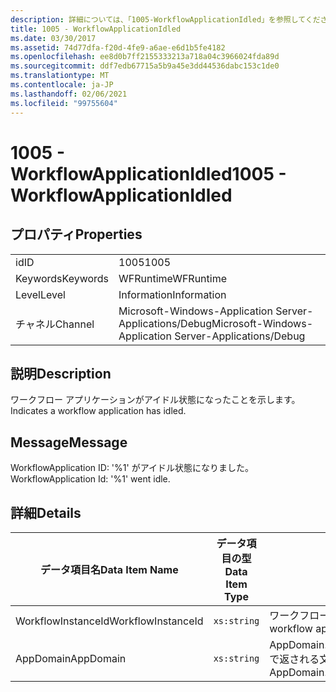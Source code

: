 ```yaml
---
description: 詳細については、「1005-WorkflowApplicationIdled」を参照してください。
title: 1005 - WorkflowApplicationIdled
ms.date: 03/30/2017
ms.assetid: 74d77dfa-f20d-4fe9-a6ae-e6d1b5fe4182
ms.openlocfilehash: ee8d0b7ff2155333213a718a04c3966024fda89d
ms.sourcegitcommit: ddf7edb67715a5b9a45e3dd44536dabc153c1de0
ms.translationtype: MT
ms.contentlocale: ja-JP
ms.lasthandoff: 02/06/2021
ms.locfileid: "99755604"
---
```

# <a name="1005---workflowapplicationidled"></a><span data-ttu-id="93a92-103">1005 - WorkflowApplicationIdled</span><span class="sxs-lookup"><span data-stu-id="93a92-103">1005 - WorkflowApplicationIdled</span></span>

## <a name="properties"></a><span data-ttu-id="93a92-104">プロパティ</span><span class="sxs-lookup"><span data-stu-id="93a92-104">Properties</span></span>  
  
|||  
|-|-|  
|<span data-ttu-id="93a92-105">id</span><span class="sxs-lookup"><span data-stu-id="93a92-105">ID</span></span>|<span data-ttu-id="93a92-106">1005</span><span class="sxs-lookup"><span data-stu-id="93a92-106">1005</span></span>|  
|<span data-ttu-id="93a92-107">Keywords</span><span class="sxs-lookup"><span data-stu-id="93a92-107">Keywords</span></span>|<span data-ttu-id="93a92-108">WFRuntime</span><span class="sxs-lookup"><span data-stu-id="93a92-108">WFRuntime</span></span>|  
|<span data-ttu-id="93a92-109">Level</span><span class="sxs-lookup"><span data-stu-id="93a92-109">Level</span></span>|<span data-ttu-id="93a92-110">Information</span><span class="sxs-lookup"><span data-stu-id="93a92-110">Information</span></span>|  
|<span data-ttu-id="93a92-111">チャネル</span><span class="sxs-lookup"><span data-stu-id="93a92-111">Channel</span></span>|<span data-ttu-id="93a92-112">Microsoft-Windows-Application Server-Applications/Debug</span><span class="sxs-lookup"><span data-stu-id="93a92-112">Microsoft-Windows-Application Server-Applications/Debug</span></span>|  
  
## <a name="description"></a><span data-ttu-id="93a92-113">説明</span><span class="sxs-lookup"><span data-stu-id="93a92-113">Description</span></span>  

 <span data-ttu-id="93a92-114">ワークフロー アプリケーションがアイドル状態になったことを示します。</span><span class="sxs-lookup"><span data-stu-id="93a92-114">Indicates a workflow application has idled.</span></span>  
  
## <a name="message"></a><span data-ttu-id="93a92-115">Message</span><span class="sxs-lookup"><span data-stu-id="93a92-115">Message</span></span>  

 <span data-ttu-id="93a92-116">WorkflowApplication ID: '%1' がアイドル状態になりました。</span><span class="sxs-lookup"><span data-stu-id="93a92-116">WorkflowApplication Id: '%1' went idle.</span></span>  
  
## <a name="details"></a><span data-ttu-id="93a92-117">詳細</span><span class="sxs-lookup"><span data-stu-id="93a92-117">Details</span></span>  
  
|<span data-ttu-id="93a92-118">データ項目名</span><span class="sxs-lookup"><span data-stu-id="93a92-118">Data Item Name</span></span>|<span data-ttu-id="93a92-119">データ項目の型</span><span class="sxs-lookup"><span data-stu-id="93a92-119">Data Item Type</span></span>|<span data-ttu-id="93a92-120">説明</span><span class="sxs-lookup"><span data-stu-id="93a92-120">Description</span></span>|  
|--------------------|--------------------|-----------------|  
|<span data-ttu-id="93a92-121">WorkflowInstanceId</span><span class="sxs-lookup"><span data-stu-id="93a92-121">WorkflowInstanceId</span></span>|`xs:string`|<span data-ttu-id="93a92-122">ワークフロー アプリケーション ID</span><span class="sxs-lookup"><span data-stu-id="93a92-122">The workflow application id</span></span>|  
|<span data-ttu-id="93a92-123">AppDomain</span><span class="sxs-lookup"><span data-stu-id="93a92-123">AppDomain</span></span>|`xs:string`|<span data-ttu-id="93a92-124">AppDomain.CurrentDomain.FriendlyName で返される文字列。</span><span class="sxs-lookup"><span data-stu-id="93a92-124">The string returned by AppDomain.CurrentDomain.FriendlyName.</span></span>|
